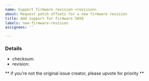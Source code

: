 ```yaml
---
name: Support firmware revision <revision>
about: Request patch offsets for a new firmware revision
title: Add support for firmware 5050
labels: new-firmware-revision
assignees: ''

---
```


### Details
- checksum: <checksum>
- revision: <revision>

** if you're not the original issue creator, please upvote for priority **
